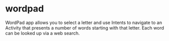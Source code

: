 # wordpad
WordPad app allows you to select a letter and use Intents to navigate to an Activity that presents a number of words starting with that letter. Each word can be looked up via a web search.
